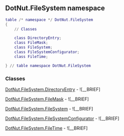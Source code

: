 ## DotNut.FileSystem namespace
```lua
table /* namespace */ DotNut.FileSystem
{
    // Classes

    class DirectoryEntry;
    class FileMask;
    class FileSystem;
    class FileSystemConfigurator;
    class FileTime;

} // table namespace DotNut.FileSystem
```


### Classes


[DotNut.FileSystem.DirectoryEntry](../DotNut/FileSystem/DirectoryEntry.md) - ![__BRIEF]

[DotNut.FileSystem.FileMask](../DotNut/FileSystem/FileMask.md) - ![__BRIEF]

[DotNut.FileSystem.FileSystem](../DotNut/FileSystem/FileSystem.md) - ![__BRIEF]

[DotNut.FileSystem.FileSystemConfigurator](../DotNut/FileSystem/FileSystemConfigurator.md) - ![__BRIEF]

[DotNut.FileSystem.FileTime](../DotNut/FileSystem/FileTime.md) - ![__BRIEF]
